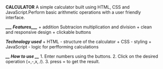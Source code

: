  __CALCULATOR__
   A simple calculator built using HTML, CSS and JavaScript.Perform basic arithmetic operations with a user friendly interface.

***___ Features___*** 
    + addition Subtracion multiplication and division 
    + clean and responsive design
    + clickable buttons
    
***__Technology used__***
    +  HTML - structure of the calculator
    +  CSS  - styling
    + JavaScript  - logic for perfforming calculations

***__  How to use __***
    1. Enter numbers using the buttons.
    2. Click on the desired operation (+,-,x, /).
    3. press = to get the result.
    
